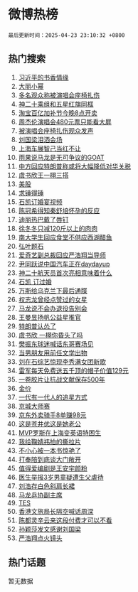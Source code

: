 # 微博热榜

`最后更新时间：2025-04-23 23:10:32 +0800`

## 热门搜索

1. [习近平的书香情缘](https://m.weibo.cn/search?containerid=100103type%3D1%26t%3D10%26q%3D%23%E4%B9%A0%E8%BF%91%E5%B9%B3%E7%9A%84%E4%B9%A6%E9%A6%99%E6%83%85%E7%BC%98%23&stream_entry_id=51&isnewpage=1&extparam=seat%3D1%26q%3D%2523%25E4%25B9%25A0%25E8%25BF%2591%25E5%25B9%25B3%25E7%259A%2584%25E4%25B9%25A6%25E9%25A6%2599%25E6%2583%2585%25E7%25BC%2598%2523%26dgr%3D0%26cate%3D10103%26filter_type%3Drealtimehot%26stream_entry_id%3D51%26c_type%3D51%26pos%3D0%26display_time%3D1745421031%26pre_seqid%3D17454210311070201218967)
1. [大丽小幂](https://m.weibo.cn/search?containerid=100103type%3D1%26t%3D10%26q%3D%23%E5%A4%A7%E4%B8%BD%E5%B0%8F%E5%B9%82%23&stream_entry_id=31&isnewpage=1&extparam=seat%3D1%26cate%3D5001%26dgr%3D0%26realpos%3D1%26stream_entry_id%3D31%26pos%3D0%26flag%3D1%26band_rank%3D1%26filter_type%3Drealtimehot%26lcate%3D5001%26c_type%3D31%26q%3D%2523%25E5%25A4%25A7%25E4%25B8%25BD%25E5%25B0%258F%25E5%25B9%2582%2523%26display_time%3D1745421031%26pre_seqid%3D17454210311070201218967)
1. [多名观众称被演唱会座椅扎伤](https://m.weibo.cn/search?containerid=100103type%3D1%26t%3D10%26q%3D%23%E5%A4%9A%E5%90%8D%E8%A7%82%E4%BC%97%E7%A7%B0%E8%A2%AB%E6%BC%94%E5%94%B1%E4%BC%9A%E5%BA%A7%E6%A4%85%E6%89%8E%E4%BC%A4%23&stream_entry_id=31&isnewpage=1&extparam=seat%3D1%26cate%3D5001%26dgr%3D0%26realpos%3D2%26stream_entry_id%3D31%26pos%3D1%26flag%3D0%26band_rank%3D2%26filter_type%3Drealtimehot%26lcate%3D5001%26c_type%3D31%26q%3D%2523%25E5%25A4%259A%25E5%2590%258D%25E8%25A7%2582%25E4%25BC%2597%25E7%25A7%25B0%25E8%25A2%25AB%25E6%25BC%2594%25E5%2594%25B1%25E4%25BC%259A%25E5%25BA%25A7%25E6%25A4%2585%25E6%2589%258E%25E4%25BC%25A4%2523%26display_time%3D1745421031%26pre_seqid%3D17454210311070201218967)
1. [神二十乘组和五星红旗同框](https://m.weibo.cn/search?containerid=100103type%3D1%26t%3D10%26q%3D%23%E7%A5%9E%E4%BA%8C%E5%8D%81%E4%B9%98%E7%BB%84%E5%92%8C%E4%BA%94%E6%98%9F%E7%BA%A2%E6%97%97%E5%90%8C%E6%A1%86%23&stream_entry_id=31&isnewpage=1&extparam=seat%3D1%26cate%3D5001%26dgr%3D0%26realpos%3D3%26stream_entry_id%3D31%26pos%3D2%26flag%3D1%26band_rank%3D3%26filter_type%3Drealtimehot%26lcate%3D5001%26c_type%3D31%26q%3D%2523%25E7%25A5%259E%25E4%25BA%258C%25E5%258D%2581%25E4%25B9%2598%25E7%25BB%2584%25E5%2592%258C%25E4%25BA%2594%25E6%2598%259F%25E7%25BA%25A2%25E6%2597%2597%25E5%2590%258C%25E6%25A1%2586%2523%26display_time%3D1745421031%26pre_seqid%3D17454210311070201218967)
1. [淘宝百亿加补节今晚8点开卖](https://m.weibo.cn/search?containerid=100103type%3D1%26t%3D10%26q%3D%23%E6%B7%98%E5%AE%9D%E7%99%BE%E4%BA%BF%E5%8A%A0%E8%A1%A5%E8%8A%82%E4%BB%8A%E6%99%9A8%E7%82%B9%E5%BC%80%E5%8D%96%23&stream_entry_id=31&isnewpage=1&extparam=seat%3D1%26cate%3D5001%26dgr%3D0%26adid%3D283789%26stream_entry_id%3D31%26pos%3D3%26q%3D%2523%25E6%25B7%2598%25E5%25AE%259D%25E7%2599%25BE%25E4%25BA%25BF%25E5%258A%25A0%25E8%25A1%25A5%25E8%258A%2582%25E4%25BB%258A%25E6%2599%259A8%25E7%2582%25B9%25E5%25BC%2580%25E5%258D%2596%2523%26topic_ad%3D1%26is_ad_pos%3D1%26filter_type%3Drealtimehot%26band_rank%3D4%26c_type%3D31%26lcate%3D5001%26display_time%3D1745421031%26pre_seqid%3D17454210311070201218967)
1. [周杰伦演唱会480元票只能看大屏](https://m.weibo.cn/search?containerid=100103type%3D1%26t%3D10%26q%3D%23%E5%91%A8%E6%9D%B0%E4%BC%A6%E6%BC%94%E5%94%B1%E4%BC%9A480%E5%85%83%E7%A5%A8%E5%8F%AA%E8%83%BD%E7%9C%8B%E5%A4%A7%E5%B1%8F%23&stream_entry_id=31&isnewpage=1&extparam=seat%3D1%26cate%3D5001%26dgr%3D0%26realpos%3D4%26stream_entry_id%3D31%26pos%3D4%26flag%3D0%26band_rank%3D4%26filter_type%3Drealtimehot%26lcate%3D5001%26c_type%3D31%26q%3D%2523%25E5%2591%25A8%25E6%259D%25B0%25E4%25BC%25A6%25E6%25BC%2594%25E5%2594%25B1%25E4%25BC%259A480%25E5%2585%2583%25E7%25A5%25A8%25E5%258F%25AA%25E8%2583%25BD%25E7%259C%258B%25E5%25A4%25A7%25E5%25B1%258F%2523%26display_time%3D1745421031%26pre_seqid%3D17454210311070201218967)
1. [被演唱会座椅扎伤观众发声](https://m.weibo.cn/search?containerid=100103type%3D1%26t%3D10%26q%3D%23%E8%A2%AB%E6%BC%94%E5%94%B1%E4%BC%9A%E5%BA%A7%E6%A4%85%E6%89%8E%E4%BC%A4%E8%A7%82%E4%BC%97%E5%8F%91%E5%A3%B0%23&stream_entry_id=31&isnewpage=1&extparam=seat%3D1%26cate%3D5001%26dgr%3D0%26realpos%3D5%26stream_entry_id%3D31%26pos%3D5%26flag%3D1%26band_rank%3D5%26filter_type%3Drealtimehot%26lcate%3D5001%26c_type%3D31%26q%3D%2523%25E8%25A2%25AB%25E6%25BC%2594%25E5%2594%25B1%25E4%25BC%259A%25E5%25BA%25A7%25E6%25A4%2585%25E6%2589%258E%25E4%25BC%25A4%25E8%25A7%2582%25E4%25BC%2597%25E5%258F%2591%25E5%25A3%25B0%2523%26display_time%3D1745421031%26pre_seqid%3D17454210311070201218967)
1. [刘国梁泪洒会场](https://m.weibo.cn/search?containerid=100103type%3D1%26t%3D10%26q%3D%23%E5%88%98%E5%9B%BD%E6%A2%81%E6%B3%AA%E6%B4%92%E4%BC%9A%E5%9C%BA%23&stream_entry_id=31&isnewpage=1&extparam=seat%3D1%26cate%3D5001%26dgr%3D0%26realpos%3D6%26stream_entry_id%3D31%26pos%3D6%26flag%3D0%26band_rank%3D6%26filter_type%3Drealtimehot%26lcate%3D5001%26c_type%3D31%26q%3D%2523%25E5%2588%2598%25E5%259B%25BD%25E6%25A2%2581%25E6%25B3%25AA%25E6%25B4%2592%25E4%25BC%259A%25E5%259C%25BA%2523%26display_time%3D1745421031%26pre_seqid%3D17454210311070201218967)
1. [上海车展智己当红不让](https://m.weibo.cn/search?containerid=100103type%3D1%26t%3D10%26q%3D%23%E4%B8%8A%E6%B5%B7%E8%BD%A6%E5%B1%95%E6%99%BA%E5%B7%B1%E5%BD%93%E7%BA%A2%E4%B8%8D%E8%AE%A9%23&stream_entry_id=31&isnewpage=1&extparam=seat%3D1%26cate%3D5001%26dgr%3D0%26adid%3D283745%26stream_entry_id%3D31%26pos%3D7%26q%3D%2523%25E4%25B8%258A%25E6%25B5%25B7%25E8%25BD%25A6%25E5%25B1%2595%25E6%2599%25BA%25E5%25B7%25B1%25E5%25BD%2593%25E7%25BA%25A2%25E4%25B8%258D%25E8%25AE%25A9%2523%26topic_ad%3D1%26is_ad_pos%3D1%26filter_type%3Drealtimehot%26band_rank%3D7%26c_type%3D31%26lcate%3D5001%26display_time%3D1745421031%26pre_seqid%3D17454210311070201218967)
1. [雨果说马龙是无可争议的GOAT](https://m.weibo.cn/search?containerid=100103type%3D1%26t%3D10%26q%3D%23%E9%9B%A8%E6%9E%9C%E8%AF%B4%E9%A9%AC%E9%BE%99%E6%98%AF%E6%97%A0%E5%8F%AF%E4%BA%89%E8%AE%AE%E7%9A%84GOAT%23&stream_entry_id=31&isnewpage=1&extparam=seat%3D1%26cate%3D5001%26dgr%3D0%26realpos%3D7%26stream_entry_id%3D31%26pos%3D8%26flag%3D1%26band_rank%3D7%26filter_type%3Drealtimehot%26lcate%3D5001%26c_type%3D31%26q%3D%2523%25E9%259B%25A8%25E6%259E%259C%25E8%25AF%25B4%25E9%25A9%25AC%25E9%25BE%2599%25E6%2598%25AF%25E6%2597%25A0%25E5%258F%25AF%25E4%25BA%2589%25E8%25AE%25AE%25E7%259A%2584GOAT%2523%26display_time%3D1745421031%26pre_seqid%3D17454210311070201218967)
1. [中方回应特朗普称或将大幅降低对华关税](https://m.weibo.cn/search?containerid=100103type%3D1%26t%3D10%26q%3D%23%E4%B8%AD%E6%96%B9%E5%9B%9E%E5%BA%94%E7%89%B9%E6%9C%97%E6%99%AE%E7%A7%B0%E6%88%96%E5%B0%86%E5%A4%A7%E5%B9%85%E9%99%8D%E4%BD%8E%E5%AF%B9%E5%8D%8E%E5%85%B3%E7%A8%8E%23&stream_entry_id=31&isnewpage=1&extparam=seat%3D1%26cate%3D5001%26dgr%3D0%26realpos%3D8%26stream_entry_id%3D31%26pos%3D9%26flag%3D0%26band_rank%3D8%26filter_type%3Drealtimehot%26lcate%3D5001%26c_type%3D31%26q%3D%2523%25E4%25B8%25AD%25E6%2596%25B9%25E5%259B%259E%25E5%25BA%2594%25E7%2589%25B9%25E6%259C%2597%25E6%2599%25AE%25E7%25A7%25B0%25E6%2588%2596%25E5%25B0%2586%25E5%25A4%25A7%25E5%25B9%2585%25E9%2599%258D%25E4%25BD%258E%25E5%25AF%25B9%25E5%258D%258E%25E5%2585%25B3%25E7%25A8%258E%2523%26display_time%3D1745421031%26pre_seqid%3D17454210311070201218967)
1. [虞书欣王一栩三搭](https://m.weibo.cn/search?containerid=100103type%3D1%26t%3D10%26q%3D%23%E8%99%9E%E4%B9%A6%E6%AC%A3%E7%8E%8B%E4%B8%80%E6%A0%A9%E4%B8%89%E6%90%AD%23&stream_entry_id=31&isnewpage=1&extparam=seat%3D1%26cate%3D5001%26dgr%3D0%26realpos%3D9%26stream_entry_id%3D31%26pos%3D10%26flag%3D1%26band_rank%3D9%26filter_type%3Drealtimehot%26lcate%3D5001%26c_type%3D31%26q%3D%2523%25E8%2599%259E%25E4%25B9%25A6%25E6%25AC%25A3%25E7%258E%258B%25E4%25B8%2580%25E6%25A0%25A9%25E4%25B8%2589%25E6%2590%25AD%2523%26display_time%3D1745421031%26pre_seqid%3D17454210311070201218967)
1. [美股](https://m.weibo.cn/search?containerid=100103type%3D1%26t%3D10%26q%3D%E7%BE%8E%E8%82%A1&stream_entry_id=31&isnewpage=1&extparam=seat%3D1%26cate%3D5001%26dgr%3D0%26realpos%3D10%26stream_entry_id%3D31%26pos%3D11%26flag%3D1%26band_rank%3D10%26filter_type%3Drealtimehot%26lcate%3D5001%26c_type%3D31%26q%3D%25E7%25BE%258E%25E8%2582%25A1%26display_time%3D1745421031%26pre_seqid%3D17454210311070201218967)
1. [求锤得锤](https://m.weibo.cn/search?containerid=100103type%3D1%26t%3D10%26q%3D%E6%B1%82%E9%94%A4%E5%BE%97%E9%94%A4&stream_entry_id=31&isnewpage=1&extparam=seat%3D1%26cate%3D5001%26dgr%3D0%26realpos%3D11%26stream_entry_id%3D31%26pos%3D12%26flag%3D1%26band_rank%3D11%26filter_type%3Drealtimehot%26lcate%3D5001%26c_type%3D31%26q%3D%25E6%25B1%2582%25E9%2594%25A4%25E5%25BE%2597%25E9%2594%25A4%26display_time%3D1745421031%26pre_seqid%3D17454210311070201218967)
1. [石凯订婚宴视频](https://m.weibo.cn/search?containerid=100103type%3D1%26t%3D10%26q%3D%23%E7%9F%B3%E5%87%AF%E8%AE%A2%E5%A9%9A%E5%AE%B4%E8%A7%86%E9%A2%91%23&stream_entry_id=31&isnewpage=1&extparam=seat%3D1%26cate%3D5001%26dgr%3D0%26realpos%3D12%26stream_entry_id%3D31%26pos%3D13%26flag%3D0%26band_rank%3D12%26filter_type%3Drealtimehot%26lcate%3D5001%26c_type%3D31%26q%3D%2523%25E7%259F%25B3%25E5%2587%25AF%25E8%25AE%25A2%25E5%25A9%259A%25E5%25AE%25B4%25E8%25A7%2586%25E9%25A2%2591%2523%26display_time%3D1745421031%26pre_seqid%3D17454210311070201218967)
1. [陈冠希得知秦舒培怀孕的反应](https://m.weibo.cn/search?containerid=100103type%3D1%26t%3D10%26q%3D%23%E9%99%88%E5%86%A0%E5%B8%8C%E5%BE%97%E7%9F%A5%E7%A7%A6%E8%88%92%E5%9F%B9%E6%80%80%E5%AD%95%E7%9A%84%E5%8F%8D%E5%BA%94%23&stream_entry_id=31&isnewpage=1&extparam=seat%3D1%26cate%3D5001%26dgr%3D0%26realpos%3D13%26stream_entry_id%3D31%26pos%3D14%26flag%3D2%26band_rank%3D13%26filter_type%3Drealtimehot%26lcate%3D5001%26c_type%3D31%26q%3D%2523%25E9%2599%2588%25E5%2586%25A0%25E5%25B8%258C%25E5%25BE%2597%25E7%259F%25A5%25E7%25A7%25A6%25E8%2588%2592%25E5%259F%25B9%25E6%2580%2580%25E5%25AD%2595%25E7%259A%2584%25E5%258F%258D%25E5%25BA%2594%2523%26display_time%3D1745421031%26pre_seqid%3D17454210311070201218967)
1. [迪丽热巴戴了唇钉](https://m.weibo.cn/search?containerid=100103type%3D1%26t%3D10%26q%3D%23%E8%BF%AA%E4%B8%BD%E7%83%AD%E5%B7%B4%E6%88%B4%E4%BA%86%E5%94%87%E9%92%89%23&stream_entry_id=31&isnewpage=1&extparam=seat%3D1%26cate%3D5001%26dgr%3D0%26realpos%3D14%26stream_entry_id%3D31%26pos%3D15%26flag%3D0%26band_rank%3D14%26filter_type%3Drealtimehot%26lcate%3D5001%26c_type%3D31%26q%3D%2523%25E8%25BF%25AA%25E4%25B8%25BD%25E7%2583%25AD%25E5%25B7%25B4%25E6%2588%25B4%25E4%25BA%2586%25E5%2594%2587%25E9%2592%2589%2523%26display_time%3D1745421031%26pre_seqid%3D17454210311070201218967)
1. [徐冬冬只减120斤以上的肉肉](https://m.weibo.cn/search?containerid=100103type%3D1%26t%3D10%26q%3D%E5%BE%90%E5%86%AC%E5%86%AC%E5%8F%AA%E5%87%8F120%E6%96%A4%E4%BB%A5%E4%B8%8A%E7%9A%84%E8%82%89%E8%82%89&stream_entry_id=31&isnewpage=1&extparam=seat%3D1%26cate%3D5001%26dgr%3D0%26realpos%3D15%26stream_entry_id%3D31%26pos%3D16%26flag%3D1%26band_rank%3D15%26filter_type%3Drealtimehot%26lcate%3D5001%26c_type%3D31%26q%3D%25E5%25BE%2590%25E5%2586%25AC%25E5%2586%25AC%25E5%258F%25AA%25E5%2587%258F120%25E6%2596%25A4%25E4%25BB%25A5%25E4%25B8%258A%25E7%259A%2584%25E8%2582%2589%25E8%2582%2589%26display_time%3D1745421031%26pre_seqid%3D17454210311070201218967)
1. [南大学生回应食堂不供应西湖醋鱼](https://m.weibo.cn/search?containerid=100103type%3D1%26t%3D10%26q%3D%23%E5%8D%97%E5%A4%A7%E5%AD%A6%E7%94%9F%E5%9B%9E%E5%BA%94%E9%A3%9F%E5%A0%82%E4%B8%8D%E4%BE%9B%E5%BA%94%E8%A5%BF%E6%B9%96%E9%86%8B%E9%B1%BC%23&stream_entry_id=31&isnewpage=1&extparam=seat%3D1%26cate%3D5001%26dgr%3D0%26realpos%3D16%26stream_entry_id%3D31%26pos%3D17%26flag%3D1%26band_rank%3D16%26filter_type%3Drealtimehot%26lcate%3D5001%26c_type%3D31%26q%3D%2523%25E5%258D%2597%25E5%25A4%25A7%25E5%25AD%25A6%25E7%2594%259F%25E5%259B%259E%25E5%25BA%2594%25E9%25A3%259F%25E5%25A0%2582%25E4%25B8%258D%25E4%25BE%259B%25E5%25BA%2594%25E8%25A5%25BF%25E6%25B9%2596%25E9%2586%258B%25E9%25B1%25BC%2523%26display_time%3D1745421031%26pre_seqid%3D17454210311070201218967)
1. [弘叶题石](https://m.weibo.cn/search?containerid=100103type%3D1%26t%3D10%26q%3D%E5%BC%98%E5%8F%B6%E9%A2%98%E7%9F%B3&stream_entry_id=31&isnewpage=1&extparam=seat%3D1%26cate%3D5001%26dgr%3D0%26realpos%3D17%26stream_entry_id%3D31%26pos%3D18%26flag%3D1%26band_rank%3D17%26filter_type%3Drealtimehot%26lcate%3D5001%26c_type%3D31%26q%3D%25E5%25BC%2598%25E5%258F%25B6%25E9%25A2%2598%25E7%259F%25B3%26display_time%3D1745421031%26pre_seqid%3D17454210311070201218967)
1. [爱奇艺副总裁回应严浩翔当导师](https://m.weibo.cn/search?containerid=100103type%3D1%26t%3D10%26q%3D%23%E7%88%B1%E5%A5%87%E8%89%BA%E5%89%AF%E6%80%BB%E8%A3%81%E5%9B%9E%E5%BA%94%E4%B8%A5%E6%B5%A9%E7%BF%94%E5%BD%93%E5%AF%BC%E5%B8%88%23&stream_entry_id=31&isnewpage=1&extparam=seat%3D1%26cate%3D5001%26dgr%3D0%26realpos%3D18%26stream_entry_id%3D31%26pos%3D19%26flag%3D0%26band_rank%3D18%26filter_type%3Drealtimehot%26lcate%3D5001%26c_type%3D31%26q%3D%2523%25E7%2588%25B1%25E5%25A5%2587%25E8%2589%25BA%25E5%2589%25AF%25E6%2580%25BB%25E8%25A3%2581%25E5%259B%259E%25E5%25BA%2594%25E4%25B8%25A5%25E6%25B5%25A9%25E7%25BF%2594%25E5%25BD%2593%25E5%25AF%25BC%25E5%25B8%2588%2523%26display_time%3D1745421031%26pre_seqid%3D17454210311070201218967)
1. [尹同跃说中国汽车正在daydayup](https://m.weibo.cn/search?containerid=100103type%3D1%26t%3D10%26q%3D%23%E5%B0%B9%E5%90%8C%E8%B7%83%E8%AF%B4%E4%B8%AD%E5%9B%BD%E6%B1%BD%E8%BD%A6%E6%AD%A3%E5%9C%A8daydayup%23&stream_entry_id=31&isnewpage=1&extparam=seat%3D1%26cate%3D5001%26dgr%3D0%26realpos%3D19%26stream_entry_id%3D31%26pos%3D20%26flag%3D1%26band_rank%3D19%26filter_type%3Drealtimehot%26lcate%3D5001%26c_type%3D31%26q%3D%2523%25E5%25B0%25B9%25E5%2590%258C%25E8%25B7%2583%25E8%25AF%25B4%25E4%25B8%25AD%25E5%259B%25BD%25E6%25B1%25BD%25E8%25BD%25A6%25E6%25AD%25A3%25E5%259C%25A8daydayup%2523%26display_time%3D1745421031%26pre_seqid%3D17454210311070201218967)
1. [神二十航天员首次亮相意味着什么](https://m.weibo.cn/search?containerid=100103type%3D1%26t%3D10%26q%3D%23%E7%A5%9E%E4%BA%8C%E5%8D%81%E8%88%AA%E5%A4%A9%E5%91%98%E9%A6%96%E6%AC%A1%E4%BA%AE%E7%9B%B8%E6%84%8F%E5%91%B3%E7%9D%80%E4%BB%80%E4%B9%88%23&stream_entry_id=31&isnewpage=1&extparam=seat%3D1%26cate%3D5001%26dgr%3D0%26realpos%3D20%26stream_entry_id%3D31%26band_rank%3D20%26flag%3D1%26is_ai_ask%3D1%26pos%3D21%26filter_type%3Drealtimehot%26q%3D%2523%25E7%25A5%259E%25E4%25BA%258C%25E5%258D%2581%25E8%2588%25AA%25E5%25A4%25A9%25E5%2591%2598%25E9%25A6%2596%25E6%25AC%25A1%25E4%25BA%25AE%25E7%259B%25B8%25E6%2584%258F%25E5%2591%25B3%25E7%259D%2580%25E4%25BB%2580%25E4%25B9%2588%2523%26c_type%3D31%26lcate%3D5001%26display_time%3D1745421031%26pre_seqid%3D17454210311070201218967)
1. [石凯 订过婚](https://m.weibo.cn/search?containerid=100103type%3D1%26t%3D10%26q%3D%E7%9F%B3%E5%87%AF+%E8%AE%A2%E8%BF%87%E5%A9%9A&stream_entry_id=31&isnewpage=1&extparam=seat%3D1%26cate%3D5001%26dgr%3D0%26realpos%3D21%26stream_entry_id%3D31%26pos%3D22%26flag%3D2%26band_rank%3D21%26filter_type%3Drealtimehot%26lcate%3D5001%26c_type%3D31%26q%3D%25E7%259F%25B3%25E5%2587%25AF%2520%25E8%25AE%25A2%25E8%25BF%2587%25E5%25A9%259A%26display_time%3D1745421031%26pre_seqid%3D17454210311070201218967)
1. [万斯给乌克兰下最后通牒](https://m.weibo.cn/search?containerid=100103type%3D1%26t%3D10%26q%3D%23%E4%B8%87%E6%96%AF%E7%BB%99%E4%B9%8C%E5%85%8B%E5%85%B0%E4%B8%8B%E6%9C%80%E5%90%8E%E9%80%9A%E7%89%92%23&stream_entry_id=31&isnewpage=1&extparam=seat%3D1%26cate%3D5001%26dgr%3D0%26realpos%3D22%26stream_entry_id%3D31%26pos%3D23%26flag%3D0%26band_rank%3D22%26filter_type%3Drealtimehot%26lcate%3D5001%26c_type%3D31%26q%3D%2523%25E4%25B8%2587%25E6%2596%25AF%25E7%25BB%2599%25E4%25B9%258C%25E5%2585%258B%25E5%2585%25B0%25E4%25B8%258B%25E6%259C%2580%25E5%2590%258E%25E9%2580%259A%25E7%2589%2592%2523%26display_time%3D1745421031%26pre_seqid%3D17454210311070201218967)
1. [权志龙曾经点赞过的女星](https://m.weibo.cn/search?containerid=100103type%3D1%26t%3D10%26q%3D%23%E6%9D%83%E5%BF%97%E9%BE%99%E6%9B%BE%E7%BB%8F%E7%82%B9%E8%B5%9E%E8%BF%87%E7%9A%84%E5%A5%B3%E6%98%9F%23&stream_entry_id=31&isnewpage=1&extparam=seat%3D1%26cate%3D5001%26dgr%3D0%26realpos%3D23%26stream_entry_id%3D31%26pos%3D24%26flag%3D1%26band_rank%3D23%26filter_type%3Drealtimehot%26lcate%3D5001%26c_type%3D31%26q%3D%2523%25E6%259D%2583%25E5%25BF%2597%25E9%25BE%2599%25E6%259B%25BE%25E7%25BB%258F%25E7%2582%25B9%25E8%25B5%259E%25E8%25BF%2587%25E7%259A%2584%25E5%25A5%25B3%25E6%2598%259F%2523%26display_time%3D1745421031%26pre_seqid%3D17454210311070201218967)
1. [马龙说不会办退役告别会](https://m.weibo.cn/search?containerid=100103type%3D1%26t%3D10%26q%3D%23%E9%A9%AC%E9%BE%99%E8%AF%B4%E4%B8%8D%E4%BC%9A%E5%8A%9E%E9%80%80%E5%BD%B9%E5%91%8A%E5%88%AB%E4%BC%9A%23&stream_entry_id=31&isnewpage=1&extparam=seat%3D1%26cate%3D5001%26dgr%3D0%26realpos%3D24%26stream_entry_id%3D31%26pos%3D25%26flag%3D0%26band_rank%3D24%26filter_type%3Drealtimehot%26lcate%3D5001%26c_type%3D31%26q%3D%2523%25E9%25A9%25AC%25E9%25BE%2599%25E8%25AF%25B4%25E4%25B8%258D%25E4%25BC%259A%25E5%258A%259E%25E9%2580%2580%25E5%25BD%25B9%25E5%2591%258A%25E5%2588%25AB%25E4%25BC%259A%2523%26display_time%3D1745421031%26pre_seqid%3D17454210311070201218967)
1. [王曼昱扬帆公益星推官](https://m.weibo.cn/search?containerid=100103type%3D1%26t%3D10%26q%3D%23%E7%8E%8B%E6%9B%BC%E6%98%B1%E6%89%AC%E5%B8%86%E5%85%AC%E7%9B%8A%E6%98%9F%E6%8E%A8%E5%AE%98%23&stream_entry_id=31&isnewpage=1&extparam=seat%3D1%26cate%3D5001%26dgr%3D0%26realpos%3D25%26stream_entry_id%3D31%26pos%3D26%26flag%3D1%26band_rank%3D25%26filter_type%3Drealtimehot%26lcate%3D5001%26c_type%3D31%26q%3D%2523%25E7%258E%258B%25E6%259B%25BC%25E6%2598%25B1%25E6%2589%25AC%25E5%25B8%2586%25E5%2585%25AC%25E7%259B%258A%25E6%2598%259F%25E6%258E%25A8%25E5%25AE%2598%2523%26display_time%3D1745421031%26pre_seqid%3D17454210311070201218967)
1. [特朗普认怂了](https://m.weibo.cn/search?containerid=100103type%3D1%26t%3D10%26q%3D%23%E7%89%B9%E6%9C%97%E6%99%AE%E8%AE%A4%E6%80%82%E4%BA%86%23&stream_entry_id=31&isnewpage=1&extparam=seat%3D1%26cate%3D5001%26dgr%3D0%26realpos%3D26%26stream_entry_id%3D31%26pos%3D27%26flag%3D0%26band_rank%3D26%26filter_type%3Drealtimehot%26lcate%3D5001%26c_type%3D31%26q%3D%2523%25E7%2589%25B9%25E6%259C%2597%25E6%2599%25AE%25E8%25AE%25A4%25E6%2580%2582%25E4%25BA%2586%2523%26display_time%3D1745421031%26pre_seqid%3D17454210311070201218967)
1. [虞书欣 一栩你昏头了吗](https://m.weibo.cn/search?containerid=100103type%3D1%26t%3D10%26q%3D%E8%99%9E%E4%B9%A6%E6%AC%A3+%E4%B8%80%E6%A0%A9%E4%BD%A0%E6%98%8F%E5%A4%B4%E4%BA%86%E5%90%97&stream_entry_id=31&isnewpage=1&extparam=seat%3D1%26cate%3D5001%26dgr%3D0%26realpos%3D27%26stream_entry_id%3D31%26pos%3D28%26flag%3D0%26band_rank%3D27%26filter_type%3Drealtimehot%26lcate%3D5001%26c_type%3D31%26q%3D%25E8%2599%259E%25E4%25B9%25A6%25E6%25AC%25A3%2520%25E4%25B8%2580%25E6%25A0%25A9%25E4%25BD%25A0%25E6%2598%258F%25E5%25A4%25B4%25E4%25BA%2586%25E5%2590%2597%26display_time%3D1745421031%26pre_seqid%3D17454210311070201218967)
1. [樊振东球迷喊话东哥赛场见](https://m.weibo.cn/search?containerid=100103type%3D1%26t%3D10%26q%3D%23%E6%A8%8A%E6%8C%AF%E4%B8%9C%E7%90%83%E8%BF%B7%E5%96%8A%E8%AF%9D%E4%B8%9C%E5%93%A5%E8%B5%9B%E5%9C%BA%E8%A7%81%23&stream_entry_id=31&isnewpage=1&extparam=seat%3D1%26cate%3D5001%26dgr%3D0%26realpos%3D28%26stream_entry_id%3D31%26pos%3D29%26flag%3D1%26band_rank%3D28%26filter_type%3Drealtimehot%26lcate%3D5001%26c_type%3D31%26q%3D%2523%25E6%25A8%258A%25E6%258C%25AF%25E4%25B8%259C%25E7%2590%2583%25E8%25BF%25B7%25E5%2596%258A%25E8%25AF%259D%25E4%25B8%259C%25E5%2593%25A5%25E8%25B5%259B%25E5%259C%25BA%25E8%25A7%2581%2523%26display_time%3D1745421031%26pre_seqid%3D17454210311070201218967)
1. [当男朋友用前任文学出物](https://m.weibo.cn/search?containerid=100103type%3D1%26t%3D10%26q%3D%E5%BD%93%E7%94%B7%E6%9C%8B%E5%8F%8B%E7%94%A8%E5%89%8D%E4%BB%BB%E6%96%87%E5%AD%A6%E5%87%BA%E7%89%A9&stream_entry_id=31&isnewpage=1&extparam=seat%3D1%26cate%3D5001%26dgr%3D0%26realpos%3D29%26stream_entry_id%3D31%26pos%3D30%26flag%3D1%26band_rank%3D29%26filter_type%3Drealtimehot%26lcate%3D5001%26c_type%3D31%26q%3D%25E5%25BD%2593%25E7%2594%25B7%25E6%259C%258B%25E5%258F%258B%25E7%2594%25A8%25E5%2589%258D%25E4%25BB%25BB%25E6%2596%2587%25E5%25AD%25A6%25E5%2587%25BA%25E7%2589%25A9%26display_time%3D1745421031%26pre_seqid%3D17454210311070201218967)
1. [刘在石综艺惊现李秀满女团新歌](https://m.weibo.cn/search?containerid=100103type%3D1%26t%3D10%26q%3D%E5%88%98%E5%9C%A8%E7%9F%B3%E7%BB%BC%E8%89%BA%E6%83%8A%E7%8E%B0%E6%9D%8E%E7%A7%80%E6%BB%A1%E5%A5%B3%E5%9B%A2%E6%96%B0%E6%AD%8C&stream_entry_id=31&isnewpage=1&extparam=seat%3D1%26cate%3D5001%26dgr%3D0%26realpos%3D30%26stream_entry_id%3D31%26pos%3D31%26flag%3D1%26band_rank%3D30%26filter_type%3Drealtimehot%26lcate%3D5001%26c_type%3D31%26q%3D%25E5%2588%2598%25E5%259C%25A8%25E7%259F%25B3%25E7%25BB%25BC%25E8%2589%25BA%25E6%2583%258A%25E7%258E%25B0%25E6%259D%258E%25E7%25A7%2580%25E6%25BB%25A1%25E5%25A5%25B3%25E5%259B%25A2%25E6%2596%25B0%25E6%25AD%258C%26display_time%3D1745421031%26pre_seqid%3D17454210311070201218967)
1. [雷军每天免费送五千顶的帽子价值129元](https://m.weibo.cn/search?containerid=100103type%3D1%26t%3D10%26q%3D%23%E9%9B%B7%E5%86%9B%E6%AF%8F%E5%A4%A9%E5%85%8D%E8%B4%B9%E9%80%81%E4%BA%94%E5%8D%83%E9%A1%B6%E7%9A%84%E5%B8%BD%E5%AD%90%E4%BB%B7%E5%80%BC129%E5%85%83%23&stream_entry_id=31&isnewpage=1&extparam=seat%3D1%26cate%3D5001%26dgr%3D0%26realpos%3D31%26stream_entry_id%3D31%26pos%3D32%26flag%3D1%26band_rank%3D31%26filter_type%3Drealtimehot%26lcate%3D5001%26c_type%3D31%26q%3D%2523%25E9%259B%25B7%25E5%2586%259B%25E6%25AF%258F%25E5%25A4%25A9%25E5%2585%258D%25E8%25B4%25B9%25E9%2580%2581%25E4%25BA%2594%25E5%258D%2583%25E9%25A1%25B6%25E7%259A%2584%25E5%25B8%25BD%25E5%25AD%2590%25E4%25BB%25B7%25E5%2580%25BC129%25E5%2585%2583%2523%26display_time%3D1745421031%26pre_seqid%3D17454210311070201218967)
1. [一卷胶片让抗战文献保存500年](https://m.weibo.cn/search?containerid=100103type%3D1%26t%3D10%26q%3D%23%E4%B8%80%E5%8D%B7%E8%83%B6%E7%89%87%E8%AE%A9%E6%8A%97%E6%88%98%E6%96%87%E7%8C%AE%E4%BF%9D%E5%AD%98500%E5%B9%B4%23&stream_entry_id=31&isnewpage=1&extparam=seat%3D1%26cate%3D5001%26dgr%3D0%26realpos%3D32%26stream_entry_id%3D31%26pos%3D33%26flag%3D1%26band_rank%3D32%26filter_type%3Drealtimehot%26lcate%3D5001%26c_type%3D31%26q%3D%2523%25E4%25B8%2580%25E5%258D%25B7%25E8%2583%25B6%25E7%2589%2587%25E8%25AE%25A9%25E6%258A%2597%25E6%2588%2598%25E6%2596%2587%25E7%258C%25AE%25E4%25BF%259D%25E5%25AD%2598500%25E5%25B9%25B4%2523%26display_time%3D1745421031%26pre_seqid%3D17454210311070201218967)
1. [金价](https://m.weibo.cn/search?containerid=100103type%3D1%26t%3D10%26q%3D%E9%87%91%E4%BB%B7&stream_entry_id=31&isnewpage=1&extparam=seat%3D1%26cate%3D5001%26dgr%3D0%26realpos%3D33%26stream_entry_id%3D31%26pos%3D34%26flag%3D1%26band_rank%3D33%26filter_type%3Drealtimehot%26lcate%3D5001%26c_type%3D31%26q%3D%25E9%2587%2591%25E4%25BB%25B7%26display_time%3D1745421031%26pre_seqid%3D17454210311070201218967)
1. [一代有一代人的追星方式](https://m.weibo.cn/search?containerid=100103type%3D1%26t%3D10%26q%3D%23%E4%B8%80%E4%BB%A3%E6%9C%89%E4%B8%80%E4%BB%A3%E4%BA%BA%E7%9A%84%E8%BF%BD%E6%98%9F%E6%96%B9%E5%BC%8F%23&stream_entry_id=31&isnewpage=1&extparam=seat%3D1%26cate%3D5001%26dgr%3D0%26realpos%3D34%26stream_entry_id%3D31%26pos%3D35%26flag%3D1%26band_rank%3D34%26filter_type%3Drealtimehot%26lcate%3D5001%26c_type%3D31%26q%3D%2523%25E4%25B8%2580%25E4%25BB%25A3%25E6%259C%2589%25E4%25B8%2580%25E4%25BB%25A3%25E4%25BA%25BA%25E7%259A%2584%25E8%25BF%25BD%25E6%2598%259F%25E6%2596%25B9%25E5%25BC%258F%2523%26display_time%3D1745421031%26pre_seqid%3D17454210311070201218967)
1. [京城大师赛](https://m.weibo.cn/search?containerid=100103type%3D1%26t%3D10%26q%3D%23%E4%BA%AC%E5%9F%8E%E5%A4%A7%E5%B8%88%E8%B5%9B%23&stream_entry_id=31&isnewpage=1&extparam=seat%3D1%26cate%3D5001%26dgr%3D0%26realpos%3D35%26stream_entry_id%3D31%26pos%3D36%26flag%3D1%26band_rank%3D35%26filter_type%3Drealtimehot%26lcate%3D5001%26c_type%3D31%26q%3D%2523%25E4%25BA%25AC%25E5%259F%258E%25E5%25A4%25A7%25E5%25B8%2588%25E8%25B5%259B%2523%26display_time%3D1745421031%26pre_seqid%3D17454210311070201218967)
1. [京东外卖骑手8单赚98元](https://m.weibo.cn/search?containerid=100103type%3D1%26t%3D10%26q%3D%23%E4%BA%AC%E4%B8%9C%E5%A4%96%E5%8D%96%E9%AA%91%E6%89%8B8%E5%8D%95%E8%B5%9A98%E5%85%83%23&stream_entry_id=31&isnewpage=1&extparam=seat%3D1%26cate%3D5001%26dgr%3D0%26realpos%3D36%26stream_entry_id%3D31%26pos%3D37%26flag%3D0%26band_rank%3D36%26filter_type%3Drealtimehot%26lcate%3D5001%26c_type%3D31%26q%3D%2523%25E4%25BA%25AC%25E4%25B8%259C%25E5%25A4%2596%25E5%258D%2596%25E9%25AA%2591%25E6%2589%258B8%25E5%258D%2595%25E8%25B5%259A98%25E5%2585%2583%2523%26display_time%3D1745421031%26pre_seqid%3D17454210311070201218967)
1. [这是苍井优这是她老公](https://m.weibo.cn/search?containerid=100103type%3D1%26t%3D10%26q%3D%23%E8%BF%99%E6%98%AF%E8%8B%8D%E4%BA%95%E4%BC%98%E8%BF%99%E6%98%AF%E5%A5%B9%E8%80%81%E5%85%AC%23&stream_entry_id=31&isnewpage=1&extparam=seat%3D1%26cate%3D5001%26dgr%3D0%26realpos%3D37%26stream_entry_id%3D31%26pos%3D38%26flag%3D0%26band_rank%3D37%26filter_type%3Drealtimehot%26lcate%3D5001%26c_type%3D31%26q%3D%2523%25E8%25BF%2599%25E6%2598%25AF%25E8%258B%258D%25E4%25BA%2595%25E4%25BC%2598%25E8%25BF%2599%25E6%2598%25AF%25E5%25A5%25B9%25E8%2580%2581%25E5%2585%25AC%2523%26display_time%3D1745421031%26pre_seqid%3D17454210311070201218967)
1. [MVP罗斯在上海变英语特困生](https://m.weibo.cn/search?containerid=100103type%3D1%26t%3D10%26q%3DMVP%E7%BD%97%E6%96%AF%E5%9C%A8%E4%B8%8A%E6%B5%B7%E5%8F%98%E8%8B%B1%E8%AF%AD%E7%89%B9%E5%9B%B0%E7%94%9F&stream_entry_id=31&isnewpage=1&extparam=seat%3D1%26cate%3D5001%26dgr%3D0%26realpos%3D38%26stream_entry_id%3D31%26pos%3D39%26flag%3D1%26band_rank%3D38%26filter_type%3Drealtimehot%26lcate%3D5001%26c_type%3D31%26q%3DMVP%25E7%25BD%2597%25E6%2596%25AF%25E5%259C%25A8%25E4%25B8%258A%25E6%25B5%25B7%25E5%258F%2598%25E8%258B%25B1%25E8%25AF%25AD%25E7%2589%25B9%25E5%259B%25B0%25E7%2594%259F%26display_time%3D1745421031%26pre_seqid%3D17454210311070201218967)
1. [我给鞠婧祎拍的撕拉片](https://m.weibo.cn/search?containerid=100103type%3D1%26t%3D10%26q%3D%E6%88%91%E7%BB%99%E9%9E%A0%E5%A9%A7%E7%A5%8E%E6%8B%8D%E7%9A%84%E6%92%95%E6%8B%89%E7%89%87&stream_entry_id=31&isnewpage=1&extparam=seat%3D1%26cate%3D5001%26dgr%3D0%26realpos%3D39%26stream_entry_id%3D31%26pos%3D40%26flag%3D0%26band_rank%3D39%26filter_type%3Drealtimehot%26lcate%3D5001%26c_type%3D31%26q%3D%25E6%2588%2591%25E7%25BB%2599%25E9%259E%25A0%25E5%25A9%25A7%25E7%25A5%258E%25E6%258B%258D%25E7%259A%2584%25E6%2592%2595%25E6%258B%2589%25E7%2589%2587%26display_time%3D1745421031%26pre_seqid%3D17454210311070201218967)
1. [不小心被一本书惊艳了](https://m.weibo.cn/search?containerid=100103type%3D1%26t%3D10%26q%3D%E4%B8%8D%E5%B0%8F%E5%BF%83%E8%A2%AB%E4%B8%80%E6%9C%AC%E4%B9%A6%E6%83%8A%E8%89%B3%E4%BA%86&stream_entry_id=31&isnewpage=1&extparam=seat%3D1%26cate%3D5001%26dgr%3D0%26realpos%3D40%26stream_entry_id%3D31%26pos%3D41%26flag%3D0%26band_rank%3D40%26filter_type%3Drealtimehot%26lcate%3D5001%26c_type%3D31%26q%3D%25E4%25B8%258D%25E5%25B0%258F%25E5%25BF%2583%25E8%25A2%25AB%25E4%25B8%2580%25E6%259C%25AC%25E4%25B9%25A6%25E6%2583%258A%25E8%2589%25B3%25E4%25BA%2586%26display_time%3D1745421031%26pre_seqid%3D17454210311070201218967)
1. [打奉陪到底谈大门敞开](https://m.weibo.cn/search?containerid=100103type%3D1%26t%3D10%26q%3D%23%E6%89%93%E5%A5%89%E9%99%AA%E5%88%B0%E5%BA%95%E8%B0%88%E5%A4%A7%E9%97%A8%E6%95%9E%E5%BC%80%23&stream_entry_id=31&isnewpage=1&extparam=seat%3D1%26cate%3D5001%26dgr%3D0%26realpos%3D41%26stream_entry_id%3D31%26pos%3D42%26flag%3D0%26band_rank%3D41%26filter_type%3Drealtimehot%26lcate%3D5001%26c_type%3D31%26q%3D%2523%25E6%2589%2593%25E5%25A5%2589%25E9%2599%25AA%25E5%2588%25B0%25E5%25BA%2595%25E8%25B0%2588%25E5%25A4%25A7%25E9%2597%25A8%25E6%2595%259E%25E5%25BC%2580%2523%26display_time%3D1745421031%26pre_seqid%3D17454210311070201218967)
1. [值得爱编剧是王安宇颜粉](https://m.weibo.cn/search?containerid=100103type%3D1%26t%3D10%26q%3D%23%E5%80%BC%E5%BE%97%E7%88%B1%E7%BC%96%E5%89%A7%E6%98%AF%E7%8E%8B%E5%AE%89%E5%AE%87%E9%A2%9C%E7%B2%89%23&stream_entry_id=31&isnewpage=1&extparam=seat%3D1%26cate%3D5001%26dgr%3D0%26realpos%3D42%26stream_entry_id%3D31%26pos%3D43%26flag%3D1%26band_rank%3D42%26filter_type%3Drealtimehot%26lcate%3D5001%26c_type%3D31%26q%3D%2523%25E5%2580%25BC%25E5%25BE%2597%25E7%2588%25B1%25E7%25BC%2596%25E5%2589%25A7%25E6%2598%25AF%25E7%258E%258B%25E5%25AE%2589%25E5%25AE%2587%25E9%25A2%259C%25E7%25B2%2589%2523%26display_time%3D1745421031%26pre_seqid%3D17454210311070201218967)
1. [医生举报3岁男童疑遭生父虐待](https://m.weibo.cn/search?containerid=100103type%3D1%26t%3D10%26q%3D%23%E5%8C%BB%E7%94%9F%E4%B8%BE%E6%8A%A53%E5%B2%81%E7%94%B7%E7%AB%A5%E7%96%91%E9%81%AD%E7%94%9F%E7%88%B6%E8%99%90%E5%BE%85%23&stream_entry_id=31&isnewpage=1&extparam=seat%3D1%26cate%3D5001%26dgr%3D0%26realpos%3D43%26stream_entry_id%3D31%26pos%3D44%26flag%3D0%26band_rank%3D43%26filter_type%3Drealtimehot%26lcate%3D5001%26c_type%3D31%26q%3D%2523%25E5%258C%25BB%25E7%2594%259F%25E4%25B8%25BE%25E6%258A%25A53%25E5%25B2%2581%25E7%2594%25B7%25E7%25AB%25A5%25E7%2596%2591%25E9%2581%25AD%25E7%2594%259F%25E7%2588%25B6%25E8%2599%2590%25E5%25BE%2585%2523%26display_time%3D1745421031%26pre_seqid%3D17454210311070201218967)
1. [刘浩存白色斜肩长裙](https://m.weibo.cn/search?containerid=100103type%3D1%26t%3D10%26q%3D%23%E5%88%98%E6%B5%A9%E5%AD%98%E7%99%BD%E8%89%B2%E6%96%9C%E8%82%A9%E9%95%BF%E8%A3%99%23&stream_entry_id=31&isnewpage=1&extparam=seat%3D1%26cate%3D5001%26dgr%3D0%26realpos%3D44%26stream_entry_id%3D31%26pos%3D45%26flag%3D0%26band_rank%3D44%26filter_type%3Drealtimehot%26lcate%3D5001%26c_type%3D31%26q%3D%2523%25E5%2588%2598%25E6%25B5%25A9%25E5%25AD%2598%25E7%2599%25BD%25E8%2589%25B2%25E6%2596%259C%25E8%2582%25A9%25E9%2595%25BF%25E8%25A3%2599%2523%26display_time%3D1745421031%26pre_seqid%3D17454210311070201218967)
1. [马龙乒协副主席](https://m.weibo.cn/search?containerid=100103type%3D1%26t%3D10%26q%3D%23%E9%A9%AC%E9%BE%99%E4%B9%92%E5%8D%8F%E5%89%AF%E4%B8%BB%E5%B8%AD%23&stream_entry_id=31&isnewpage=1&extparam=seat%3D1%26cate%3D5001%26dgr%3D0%26realpos%3D45%26stream_entry_id%3D31%26pos%3D46%26flag%3D0%26band_rank%3D45%26filter_type%3Drealtimehot%26lcate%3D5001%26c_type%3D31%26q%3D%2523%25E9%25A9%25AC%25E9%25BE%2599%25E4%25B9%2592%25E5%258D%258F%25E5%2589%25AF%25E4%25B8%25BB%25E5%25B8%25AD%2523%26display_time%3D1745421031%26pre_seqid%3D17454210311070201218967)
1. [TES](https://m.weibo.cn/search?containerid=100103type%3D1%26t%3D10%26q%3DTES&stream_entry_id=31&isnewpage=1&extparam=seat%3D1%26cate%3D5001%26dgr%3D0%26realpos%3D46%26stream_entry_id%3D31%26pos%3D47%26flag%3D1%26band_rank%3D46%26filter_type%3Drealtimehot%26lcate%3D5001%26c_type%3D31%26q%3DTES%26display_time%3D1745421031%26pre_seqid%3D17454210311070201218967)
1. [香港文旅局长隔空喊话周深](https://m.weibo.cn/search?containerid=100103type%3D1%26t%3D10%26q%3D%23%E9%A6%99%E6%B8%AF%E6%96%87%E6%97%85%E5%B1%80%E9%95%BF%E9%9A%94%E7%A9%BA%E5%96%8A%E8%AF%9D%E5%91%A8%E6%B7%B1%23&stream_entry_id=31&isnewpage=1&extparam=seat%3D1%26cate%3D5001%26dgr%3D0%26realpos%3D47%26stream_entry_id%3D31%26pos%3D48%26flag%3D1%26band_rank%3D47%26filter_type%3Drealtimehot%26lcate%3D5001%26c_type%3D31%26q%3D%2523%25E9%25A6%2599%25E6%25B8%25AF%25E6%2596%2587%25E6%2597%2585%25E5%25B1%2580%25E9%2595%25BF%25E9%259A%2594%25E7%25A9%25BA%25E5%2596%258A%25E8%25AF%259D%25E5%2591%25A8%25E6%25B7%25B1%2523%26display_time%3D1745421031%26pre_seqid%3D17454210311070201218967)
1. [陈都灵辛云来这段付费才可以不看](https://m.weibo.cn/search?containerid=100103type%3D1%26t%3D10%26q%3D%E9%99%88%E9%83%BD%E7%81%B5%E8%BE%9B%E4%BA%91%E6%9D%A5%E8%BF%99%E6%AE%B5%E4%BB%98%E8%B4%B9%E6%89%8D%E5%8F%AF%E4%BB%A5%E4%B8%8D%E7%9C%8B&stream_entry_id=31&isnewpage=1&extparam=seat%3D1%26cate%3D5001%26dgr%3D0%26realpos%3D48%26stream_entry_id%3D31%26pos%3D49%26flag%3D1%26band_rank%3D48%26filter_type%3Drealtimehot%26lcate%3D5001%26c_type%3D31%26q%3D%25E9%2599%2588%25E9%2583%25BD%25E7%2581%25B5%25E8%25BE%259B%25E4%25BA%2591%25E6%259D%25A5%25E8%25BF%2599%25E6%25AE%25B5%25E4%25BB%2598%25E8%25B4%25B9%25E6%2589%258D%25E5%258F%25AF%25E4%25BB%25A5%25E4%25B8%258D%25E7%259C%258B%26display_time%3D1745421031%26pre_seqid%3D17454210311070201218967)
1. [孙颖莎发文感谢刘国梁](https://m.weibo.cn/search?containerid=100103type%3D1%26t%3D10%26q%3D%23%E5%AD%99%E9%A2%96%E8%8E%8E%E5%8F%91%E6%96%87%E6%84%9F%E8%B0%A2%E5%88%98%E5%9B%BD%E6%A2%81%23&stream_entry_id=31&isnewpage=1&extparam=seat%3D1%26cate%3D5001%26dgr%3D0%26realpos%3D49%26stream_entry_id%3D31%26pos%3D50%26flag%3D0%26band_rank%3D49%26filter_type%3Drealtimehot%26lcate%3D5001%26c_type%3D31%26q%3D%2523%25E5%25AD%2599%25E9%25A2%2596%25E8%258E%258E%25E5%258F%2591%25E6%2596%2587%25E6%2584%259F%25E8%25B0%25A2%25E5%2588%2598%25E5%259B%25BD%25E6%25A2%2581%2523%26display_time%3D1745421031%26pre_seqid%3D17454210311070201218967)
1. [严浩翔点火镜头](https://m.weibo.cn/search?containerid=100103type%3D1%26t%3D10%26q%3D%23%E4%B8%A5%E6%B5%A9%E7%BF%94%E7%82%B9%E7%81%AB%E9%95%9C%E5%A4%B4%23&stream_entry_id=31&isnewpage=1&extparam=seat%3D1%26cate%3D5001%26dgr%3D0%26realpos%3D50%26stream_entry_id%3D31%26pos%3D51%26flag%3D1%26band_rank%3D50%26filter_type%3Drealtimehot%26lcate%3D5001%26c_type%3D31%26q%3D%2523%25E4%25B8%25A5%25E6%25B5%25A9%25E7%25BF%2594%25E7%2582%25B9%25E7%2581%25AB%25E9%2595%259C%25E5%25A4%25B4%2523%26display_time%3D1745421031%26pre_seqid%3D17454210311070201218967)

## 热门话题

暂无数据
